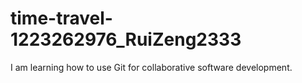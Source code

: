 # time-travel-1223262976_RuiZeng2333
I am learning how to use Git for collaborative software development.

